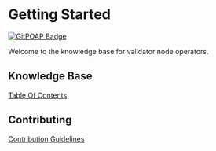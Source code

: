 # Getting Started

[![GitPOAP Badge](https://public-api.gitpoap.io/v1/repo/gateway-fm/validator-kb/badge)](https://www.gitpoap.io/gh/gateway-fm/validator-kb)

Welcome to the knowledge base for validator node operators.

## Knowledge Base

[Table Of Contents](reference)

## Contributing

[Contribution Guidelines](CONTRIBUTING.md)
